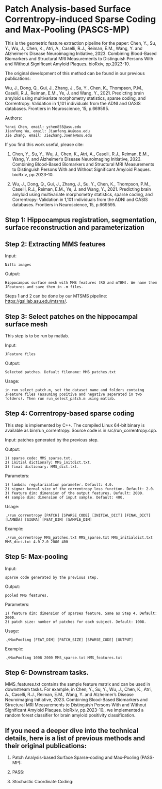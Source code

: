 # Patch Analysis-based Surface Correntropy-induced Sparse Coding and Max-Pooling (PASCS-MP)

This is the geometric feature extraction pipeline for the paper: Chen, Y., Su, Y., Wu, J., Chen, K., Atri, A., Caselli, R.J., Reiman, E.M., Wang, Y. and Alzheimer’s Disease Neuroimaging Initiative, 2023. Combining Blood-Based Biomarkers and Structural MRI Measurements to Distinguish Persons With and Without Significant Amyloid Plaques. bioRxiv, pp.2023-10.


The original development of this method can be found in our previous publications:

Wu, J., Dong, Q., Gui, J., Zhang, J., Su, Y., Chen, K., Thompson, P.M., Caselli, R.J., Reiman, E.M., Ye, J. and Wang, Y., 2021. Predicting brain amyloid using multivariate morphometry statistics, sparse coding, and Correntropy: Validation in 1,101 individuals from the ADNI and OASIS databases. Frontiers in Neuroscience, 15, p.669595.

Authors:

	Yanxi Chen, email: ychen855@asu.edu
 	Jianfeng Wu, email: Jianfeng.Wu@asu.edu
  	Jie Zhang, email: JieZhang.Joena@asu.edu

If you find this work useful, please cite:

1. Chen, Y., Su, Y., Wu, J., Chen, K., Atri, A., Caselli, R.J., Reiman, E.M., Wang, Y. and Alzheimer’s Disease Neuroimaging Initiative, 2023. Combining Blood-Based Biomarkers and Structural MRI Measurements to Distinguish Persons With and Without Significant Amyloid Plaques. bioRxiv, pp.2023-10.

2. Wu, J., Dong, Q., Gui, J., Zhang, J., Su, Y., Chen, K., Thompson, P.M., Caselli, R.J., Reiman, E.M., Ye, J. and Wang, Y., 2021. Predicting brain amyloid using multivariate morphometry statistics, sparse coding, and Correntropy: Validation in 1,101 individuals from the ADNI and OASIS databases. Frontiers in Neuroscience, 15, p.669595.

## Step 1: Hippocampus registration, segmentation, surface reconstruction and parameterization
## Step 2: Extracting MMS features

Input:

	Nifti images

Output:

	Hippocampus surface mesh with MMS features (RD and mTBM). We name them JFeatures and save them in .m files.

Steps 1 and 2 can be done by our MTSMS pipeline: https://gsl.lab.asu.edu/mtsms/.

## Step 3: Select patches on the hippocampal surface mesh

This step is to be run by matlab.

Input:

	JFeature files

Output:

	Selected patches. Default filename: MMS_patches.txt

Usage:

	in run_select_patch.m, set the dataset name and folders containg JFeature files (assuming positive and negative separated in two folders). Then run run_select_patch.m using matlab.

## Step 4: Correntropy-based sparse coding

This step is implemented by C++. The compiled Linux 64-bit binary is available as bin/run_correntropy. Source code is in src/run_correntropy.cpp.

Input: patches generated by the previous step.

Output:

	1) sparse code: MMS_sparse.txt.
	2) initial dictionary: MMS_initdict.txt.
 	3) final dictionary: MMS_dict.txt.

Parameters:

	1) lambda: regularization parameter. Default: 4.0.
 	2) sigma: kernal size of the correntropy loss function. Default: 2.0.
  	3) feature dim: dimension of the output features. Default: 2000.
   	4) sample dim: dimension of input sample. Default: 400.

Usage:

	./run_correntropy [PATCH] [SPARSE_CODE] [INITIAL_DICT] [FINAL_DICT] [LAMBDA] [SIGMA] [FEAT_DIM] [SAMPLE_DIM]

Example:

	./run_correntropy MMS_patches.txt MMS_sparse.txt MMS_initialdict.txt MMS_dict.txt 4.0 2.0 2000 400

## Step 5: Max-pooling

Input:

	sparse code generated by the previous step.

Output:

	pooled MMS features.

Parameters:

	1) feature dim: dimension of sparses feature. Same as Step 4. Default: 2000.
 	2) patch size: number of patches for each subject. Default: 1008.

Usage:

	./MaxPooling [FEAT_DIM] [PATCH_SIZE] [SPARSE_CODE] [OUTPUT]

Example:

	./MaxPooling 1008 2000 MMS_sparse.txt MMS_features.txt

## Step 6: Downstream tasks.

MMS_features.txt contains the sample feature matrix and can be used in downstream tasks. For example, in Chen, Y., Su, Y., Wu, J., Chen, K., Atri, A., Caselli, R.J., Reiman, E.M., Wang, Y. and Alzheimer’s Disease Neuroimaging Initiative, 2023. Combining Blood-Based Biomarkers and Structural MRI Measurements to Distinguish Persons With and Without Significant Amyloid Plaques. bioRxiv, pp.2023-10., we implemented a random forest classifier for brain amyloid positivity classification.

## If you need a deeper dive into the technical details, here is a list of previous methods and their original publications:

1. Patch Analysis-based Surface Sparse-coding and Max-Pooling (PASS-MP): 

2. PASS: 

3. Stochastic Coordinate Coding: 


